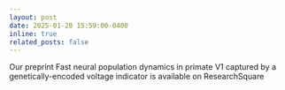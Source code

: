 ```yaml
---
layout: post
date: 2025-01-20 15:59:00-0400
inline: true
related_posts: false
---
```


Our preprint Fast neural population dynamics in primate V1 captured by a genetically-encoded voltage indicator is available on ResearchSquare
